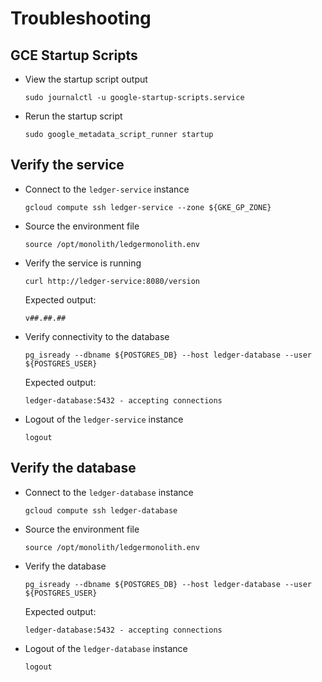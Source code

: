 # Troubleshooting

## GCE Startup Scripts

- View the startup script output

  ```
  sudo journalctl -u google-startup-scripts.service
  ```

- Rerun the startup script

  ```
  sudo google_metadata_script_runner startup
  ```

## Verify the service

- Connect to the `ledger-service` instance

  ```
  gcloud compute ssh ledger-service --zone ${GKE_GP_ZONE}
  ```

- Source the environment file

  ```
  source /opt/monolith/ledgermonolith.env
  ```

- Verify the service is running

  ```
  curl http://ledger-service:8080/version
  ```

  Expected output:

  ```
  v##.##.##
  ```

- Verify connectivity to the database

  ```
  pg_isready --dbname ${POSTGRES_DB} --host ledger-database --user ${POSTGRES_USER}
  ```

  Expected output:

  ```
  ledger-database:5432 - accepting connections
  ```

- Logout of the `ledger-service` instance

  ```
  logout
  ```

## Verify the database

- Connect to the `ledger-database` instance

  ```
  gcloud compute ssh ledger-database
  ```

- Source the environment file

  ```
  source /opt/monolith/ledgermonolith.env
  ```

- Verify the database

  ```
  pg_isready --dbname ${POSTGRES_DB} --host ledger-database --user ${POSTGRES_USER}
  ```

  Expected output:

  ```output
  ledger-database:5432 - accepting connections
  ```

- Logout of the `ledger-database` instance

  ```
  logout
  ```
